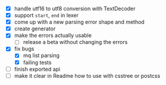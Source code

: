 - [x] handle utf16 to utf8 conversion with TextDecoder
- [x] support `start`, `end` in lexer
- [x] come up with a new parsing error shape and method
- [x] create generator
- [x] make the errors actually usable
  - [ ] release a beta without changing the errors
- [x] fix bugs
  - [x] mq list parsing
  - [x] failing tests
- [ ] finish exported api
- [ ] make it clear in Readme how to use with csstree or postcss
